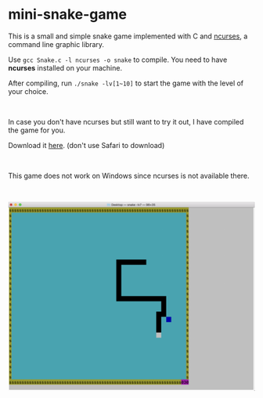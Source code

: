 # mini-snake-game
This is a small and simple snake game implemented with C and [ncurses](https://en.wikipedia.org/wiki/Ncurses), a command line graphic library. 

Use `gcc Snake.c -l ncurses -o snake` to compile. You need to have **ncurses** installed on your machine. 

After compiling, run `./snake -lv[1~10]` to start the game with the level of your choice. 

<br>

In case you don't have ncurses but still want to try it out, I have compiled the game for you.

Download it [here](https://github.com/yuxuan-bill/mini-snake-game/raw/master/snake). (don't use Safari to download)

<br>

This game does not work on Windows since ncurses is not available there.

<br>

![game snapshoot](./snapshoot.png)
